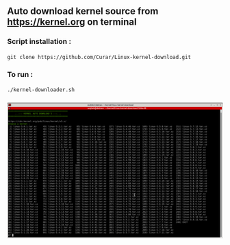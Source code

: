 ## Auto download kernel source from https://kernel.org on terminal
### Script installation :
`git clone https://github.com/Curar/Linux-kernel-download.git`
### To run :
`./kernel-downloader.sh`
###
![Terminal1](/image/terminal-1.png)
